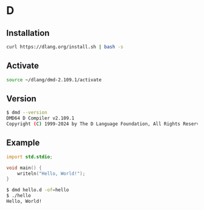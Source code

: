 # D

## Installation

```bash
curl https://dlang.org/install.sh | bash -s
```

## Activate

```bash
source ~/dlang/dmd-2.109.1/activate
```

## Version

```bash
$ dmd --version
DMD64 D Compiler v2.109.1
Copyright (C) 1999-2024 by The D Language Foundation, All Rights Reserved written by Walter Bright
```

## Example

```d
import std.stdio;

void main() {
    writeln("Hello, World!");
}
```

```bash
$ dmd hello.d -of=hello
$ ./hello
Hello, World!
```
